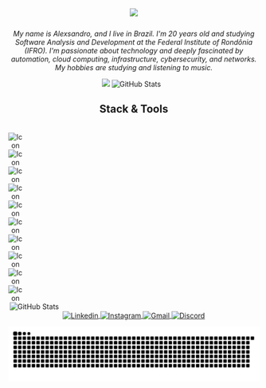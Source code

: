 <h1 align="center">
<img 
   src="https://readme-typing-svg.herokuapp.com?font=Fira+Code&size=28&pause=700&color=00F7FF&center=true&vCenter=true&width=600&lines=+Wellcome+to+my+GitHub"
/>
</h1>

<p align="center"> 
  <i>  My name is Alexsandro, and I live in Brazil. I'm 20 years old and studying Software Analysis and Development at the Federal Institute of Rondônia (IFRO). I'm passionate about technology and deeply fascinated by automation, cloud computing, infrastructure, cybersecurity, and networks. My hobbies are studying and listening to music. 
  </i>
</p>

<div align="center">
<img 
   height="100"
   src="https://nirzak-streak-stats.vercel.app/?user=alexsandroocanha&theme=tokyonight&hide_border=false&background=0D1117&ring=E639AF&fire=E639AF&currStreakLabel=E639AF&sideNums=58A6FF&sideLabels=FFFFFF&dates=8B949E&cache_seconds=50000" 
/>
<img
   aling="left"
   alt="GitHub Stats"
   height="120"
   style="padding-right: 10px;"
   src="https://github-readme-stats.vercel.app/api?username=alexsandroocanha&show_icons=true&theme=radical&border_radius=25&border_color=141321&cache_seconds=1700"
/>

</div>

<div align="center">
  <h2> <strong>Stack & Tools </strong></h2>
</div>

<br>
<div align="center">
<img
   aling="right"
   alt="Icon"
   height="70px"
   style="padding-right: 500px;"    
   src="https://cdn.jsdelivr.net/gh/devicons/devicon@latest/icons/python/python-original.svg" 
/>
<img 
   aling="right"
   alt="Icon"
   height="70px"
   style="padding-right: 500px;" 
   src="https://cdn.jsdelivr.net/gh/devicons/devicon@latest/icons/go/go-original-wordmark.svg"
/>        
<img 
   aling="right"
   alt="Icon"
   height="70px"
   style="padding-right: 500px;" 
   src="https://cdn.jsdelivr.net/gh/devicons/devicon@latest/icons/docker/docker-original.svg"
/>
<img 
   aling="right"
   alt="Icon"
   height="70px"
   style="padding-right: 500px;" 
   src="https://cdn.jsdelivr.net/gh/devicons/devicon@latest/icons/kubernetes/kubernetes-original.svg"
/>
<img 
   aling="right"
   alt="Icon"
   height="70px"
   style="padding-right: 500px;" 
   src="https://cdn.jsdelivr.net/gh/devicons/devicon@latest/icons/terraform/terraform-original.svg"
/>            
<img 
   aling="right"
   alt="Icon"
   height="70px"
   style="padding-right: 500px;" 
   src="https://cdn.jsdelivr.net/gh/devicons/devicon@latest/icons/git/git-original.svg"
/>      
<img 
   aling="right"
   alt="Icon"
   height="70px"
   style="padding-right: 500px;" 
   src="https://cdn.jsdelivr.net/gh/devicons/devicon@latest/icons/amazonwebservices/amazonwebservices-original-wordmark.svg"
/>
<img 
   aling="right"
   alt="Icon"
   height="70px"
   style="padding-right: 500px;" 
   src="https://cdn.jsdelivr.net/gh/devicons/devicon@latest/icons/neovim/neovim-original.svg"
/>
<img 
   aling="right"
   alt="Icon"
   height="70px"
   style="padding-right: 500px;" 
   src="https://cdn.jsdelivr.net/gh/devicons/devicon@latest/icons/vscode/vscode-original.svg"
/>
<img 
   aling="right"
   alt="Icon"
   height="70px"
   style="padding-right: 500px;" 
   src="https://cdn.jsdelivr.net/gh/devicons/devicon@latest/icons/bash/bash-original.svg" 
/>

</div>


<div align="center">
<img 
   aling="right"
   alt="GitHub Stats"
   height="300px"
   style="padding-right: 400px;" 
   src="https://github-readme-stats.vercel.app/api/top-langs/?username=alexsandroocanha&layout=compact&theme=radical&border_radius=25&border_color=141321&cache_seconds=1700" 
/>

</div>

<div align="center">
<a href="https://www.linkedin.com/in/alexsandro-ocanha-rodrigues-77149a35b/" target="_blank" rel="noopener noreferrer">
  <img
    align="center"
    alt="Linkedin"
    height="100"
    src="https://img.shields.io/badge/LinkedIn-0077B5?style=for-the-badge&logo=linkedin&logoColor=white"
  />
</a>
<a href="https://www.instagram.com/alexsandro.pcap/" target="_blank" rel="noopener noreferrer">
  <img
    align="center"
    alt="Instagram"
    height="100"
    src="https://img.shields.io/badge/Instagram-E4405F?style=for-the-badge&logo=instagram&logoColor=white"
  />
</a>
<a href="mailto:alexsandroocanha@gmail.com" target="_blank" rel="noopener noreferrer">
  <img
    align="center"
    alt="Gmail"
    height="100"
    src="https://img.shields.io/badge/Gmail-D14836?style=for-the-badge&logo=gmail&logoColor=white"
  />
</a>
<a href="https://discord.com/users/alfacee.xps" target="_blank" rel="noopener noreferrer">
  <img
    align="center"
    alt="Discord"
    height="100"
    src="https://img.shields.io/badge/Discord-7289DA?style=for-the-badge&logo=discord&logoColor=white"
  />
</a>

</div>
<p align="center">
    <img src="https://raw.githubusercontent.com/alexsandroocanha/alexsandroocanha/output/snake.svg" alt="Snake animation" />
</p>

 




